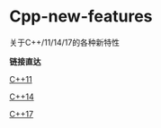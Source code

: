 # Cpp-new-features
关于C++/11/14/17的各种新特性

**链接直达**

[C++11](https://github.com/ROBINwan999/Cpp-new-features/blob/main/C%2B%2B11/index.md)

[C++14](https://github.com/ROBINwan999/Cpp-new-features/tree/main/C%2B%2B14)

[C++17](https://github.com/ROBINwan999/Cpp-new-features/tree/main/C%2B%2B17)
